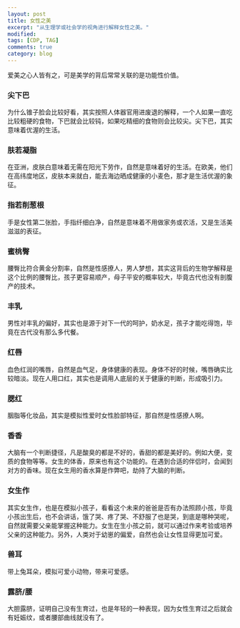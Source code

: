 ```yaml
---
layout: post
title: 女性之美
excerpt: "从生理学或社会学的视角进行解释女性之美。"
modified: 
tags: [CDP, TAG]
comments: true
category: blog
---
```



爱美之心人皆有之，可是美学的背后常常关联的是功能性价值。



### 尖下巴

为什么锥子脸会比较好看，其实按照人体器官用进废退的解释，一个人如果一直吃比较粗硬的食物，下巴就会比较钝，如果吃精细的食物则会比较尖。尖下巴，其实意味着优渥的生活。



### 肤若凝脂

在亚洲，皮肤白意味着无需在阳光下劳作，自然是意味着好的生活。在欧美，他们在高纬度地区，皮肤本来就白，能去海边晒成健康的小麦色，那才是生活优渥的象征。



### 指若削葱根

手是女性第二张脸，手指纤细白净，自然是意味着不用做家务或农活，又是生活美滋滋的表征。



### 蜜桃臀

腰臀比符合黄金分割率，自然是性感撩人，男人梦想，其实这背后的生物学解释是这个比例的腰臀比，孩子更容易顺产，母子平安的概率较大，毕竟古代也没有剖腹产的技术。



### 丰乳

男性对丰乳的偏好，其实也是源于对下一代的呵护，奶水足，孩子才能吃得饱，毕竟在古代没有那么多代餐。



### 红唇

血色红润的嘴唇，自然是血气足，身体健康的表现。身体不好的时候，嘴唇确实比较暗淡。现在人用口红，其实也是调用人底层的关于健康的判断，形成吸引力。



### 腮红

胭脂等化妆品，其实是模拟性爱时女性脸部特征，那自然是性感撩人啊。



### 香香

大脑有一个判断捷径，凡是酸臭的都是不好的，香甜的都是美好的。例如大便，变质的食物等等。女生的体香，原来也有这个功能的。在遇到合适的伴侣时，会闻到对方的香味。现在女生用的香水算是作弊吧，劫持了大脑的判断。

### 女生作

其实女生作，也是在模拟小孩子，看看这个未来的爸爸是否有办法照顾小孩，毕竟小孩出生后，也不会讲话，饿了哭、疼了哭、不舒服了也是哭，到底是哪种哭呢，自然就需要父亲能掌握这种能力。女生在生小孩之前，就可以通过作来考验或培养父亲的这种能力。另外，人类对于幼崽的偏爱，自然也会让女性显得更加可爱。



### 兽耳

带上兔耳朵，模拟可爱小动物，带来可爱感。



### 露脐/腰

大胆露脐，证明自己没有生育过，也是年轻的一种表现，因为女性生育过之后就会有妊娠纹，或者腰部曲线就没有了。




